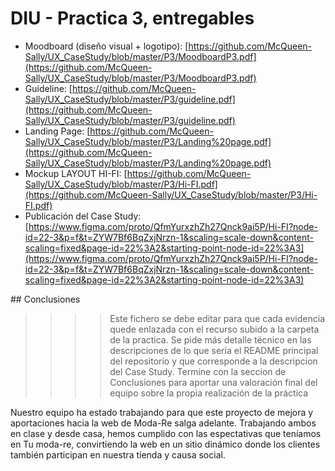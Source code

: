 # DIU - Practica 3, entregables

- Moodboard (diseño visual + logotipo): [https://github.com/McQueen-Sally/UX_CaseStudy/blob/master/P3/MoodboardP3.pdf](https://github.com/McQueen-Sally/UX_CaseStudy/blob/master/P3/MoodboardP3.pdf)
- Guideline: [https://github.com/McQueen-Sally/UX_CaseStudy/blob/master/P3/guideline.pdf](https://github.com/McQueen-Sally/UX_CaseStudy/blob/master/P3/guideline.pdf)
- Landing Page: [https://github.com/McQueen-Sally/UX_CaseStudy/blob/master/P3/Landing%20page.pdf](https://github.com/McQueen-Sally/UX_CaseStudy/blob/master/P3/Landing%20page.pdf)
- Mockup LAYOUT HI-FI: [https://github.com/McQueen-Sally/UX_CaseStudy/blob/master/P3/Hi-FI.pdf](https://github.com/McQueen-Sally/UX_CaseStudy/blob/master/P3/Hi-FI.pdf) 
- Publicación del Case Study: [https://www.figma.com/proto/QfmYurxzhZh27Qnck9ai5P/Hi-FI?node-id=22-3&p=f&t=ZYW7Bf6BqZxjNrzn-1&scaling=scale-down&content-scaling=fixed&page-id=22%3A2&starting-point-node-id=22%3A3](https://www.figma.com/proto/QfmYurxzhZh27Qnck9ai5P/Hi-FI?node-id=22-3&p=f&t=ZYW7Bf6BqZxjNrzn-1&scaling=scale-down&content-scaling=fixed&page-id=22%3A2&starting-point-node-id=22%3A3)

## Conclusiones

>>>> Este fichero se debe editar para que cada evidencia quede enlazada con el recurso subido a la carpeta de la practica. Se pide más detalle técnico en las descripciones de lo que sería el README principal del repositorio y que corresponde a la descripcion del Case Study.
>>>> Termine con la seccion de Conclusiones para aportar una valoración final del equipo sobre la propia realización de la práctica

Nuestro equipo ha estado trabajando para que este proyecto de mejora y aportaciones hacia la web de Moda-Re salga adelante. Trabajando ambos en clase y desde casa, hemos cumplido con las espectativas que teníamos en Tu moda-re, convirtiendo la web en un sitio dinámico donde los clientes también participan en nuestra tienda y causa social. 
